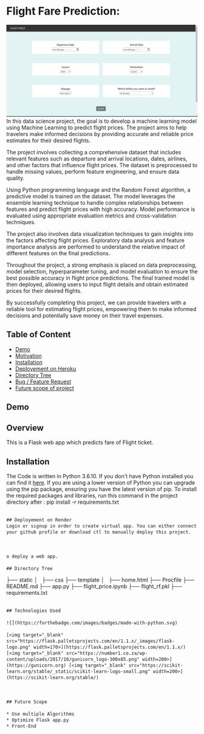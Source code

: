 # Flight Fare Prediction: 
![Project template](FLIGHT.png)
In this data science project, the goal is to develop a machine learning model using Machine Learning to predict flight prices. The project aims to help travelers make informed decisions by providing accurate and reliable price estimates for their desired flights.

The project involves collecting a comprehensive dataset that includes relevant features such as departure and arrival locations, dates, airlines, and other factors that influence flight prices. The dataset is preprocessed to handle missing values, perform feature engineering, and ensure data quality.

Using Python programming language and the Random Forest algorithm, a predictive model is trained on the dataset. The model leverages the ensemble learning technique to handle complex relationships between features and predict flight prices with high accuracy. Model performance is evaluated using appropriate evaluation metrics and cross-validation techniques.

The project also involves data visualization techniques to gain insights into the factors affecting flight prices. Exploratory data analysis and feature importance analysis are performed to understand the relative impact of different features on the final predictions.

Throughout the project, a strong emphasis is placed on data preprocessing, model selection, hyperparameter tuning, and model evaluation to ensure the best possible accuracy in flight price predictions. The final trained model is then deployed, allowing users to input flight details and obtain estimated prices for their desired flights.

By successfully completing this project, we can provide travelers with a reliable tool for estimating flight prices, empowering them to make informed decisions and potentially save money on their travel expenses.
## Table of Content
  * [Demo](#demo)
  * [Motivation](#motivation)
  * [Installation](#installation)
  * [Deployement on Heroku](#deployement-on-heroku)
  * [Directory Tree](#directory-tree)
  * [Bug / Feature Request](#bug---feature-request)
  * [Future scope of project](#future-scope)


## Demo

## Overview
This is a Flask web app which predicts fare of Flight ticket.


## Installation
The Code is written in Python 3.6.10. If you don't have Python installed you can find it [here](https://www.python.org/downloads/). If you are using a lower version of Python you can upgrade using the pip package, ensuring you have the latest version of pip. To install the required packages and libraries, run this command in the project directory after  :
pip install -r requirements.txt
```

## Deployement on Render
Login or signup in order to create virtual app. You can either connect your github profile or download ctl to manually deploy this project.



o deploy a web app.

## Directory Tree 
```
├── static 
│   ├── css
├── template
│   ├── home.html
├── Procfile
├── README.md
├── app.py
├── flight_price.ipynb
├── flight_rf.pkl
├── requirements.txt
```

## Technologies Used

![](https://forthebadge.com/images/badges/made-with-python.svg)

[<img target="_blank" src="https://flask.palletsprojects.com/en/1.1.x/_images/flask-logo.png" width=170>](https://flask.palletsprojects.com/en/1.1.x/) [<img target="_blank" src="https://number1.co.za/wp-content/uploads/2017/10/gunicorn_logo-300x85.png" width=280>](https://gunicorn.org) [<img target="_blank" src="https://scikit-learn.org/stable/_static/scikit-learn-logo-small.png" width=200>](https://scikit-learn.org/stable/) 



## Future Scope

* Use multiple Algorithms
* Optimize Flask app.py
* Front-End 
